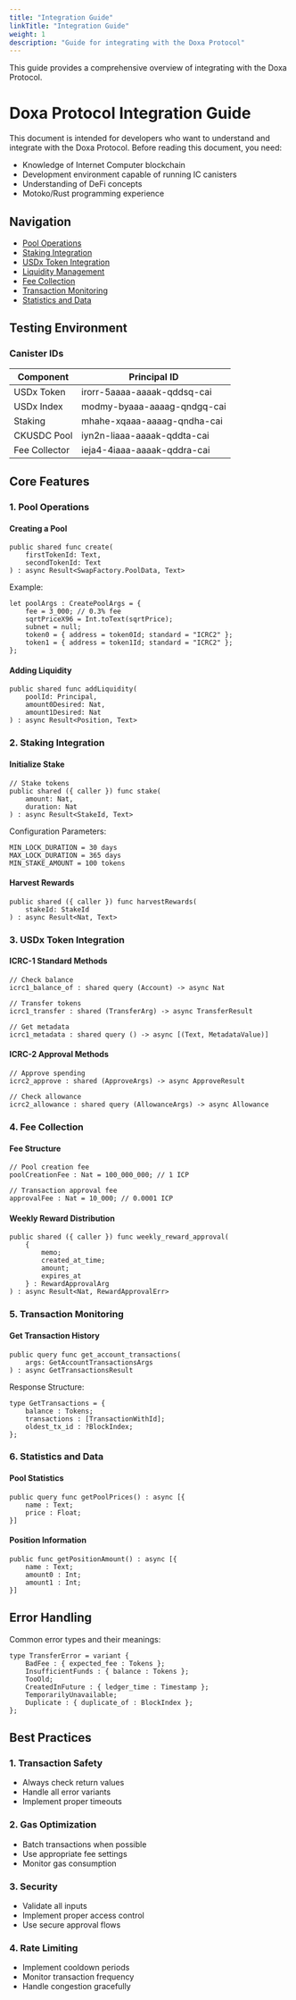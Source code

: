 ```yaml
---
title: "Integration Guide"
linkTitle: "Integration Guide"
weight: 1
description: "Guide for integrating with the Doxa Protocol"
---
```


This guide provides a comprehensive overview of integrating with the Doxa Protocol.

# Doxa Protocol Integration Guide

This document is intended for developers who want to understand and integrate with the Doxa Protocol. Before reading this document, you need:

* Knowledge of Internet Computer blockchain
* Development environment capable of running IC canisters
* Understanding of DeFi concepts
* Motoko/Rust programming experience

## Navigation

* [Pool Operations](#pool-operations)
* [Staking Integration](#staking-integration)
* [USDx Token Integration](#usdx-token-integration)
* [Liquidity Management](#liquidity-management)
* [Fee Collection](#fee-collection)
* [Transaction Monitoring](#transaction-monitoring)
* [Statistics and Data](#statistics-and-data)

## Testing Environment

### Canister IDs

| Component | Principal ID |
|-----------|-------------|
| USDx Token | irorr-5aaaa-aaaak-qddsq-cai |
| USDx Index | modmy-byaaa-aaaag-qndgq-cai |
| Staking | mhahe-xqaaa-aaaag-qndha-cai |
| CKUSDC Pool | iyn2n-liaaa-aaaak-qddta-cai |
| Fee Collector | ieja4-4iaaa-aaaak-qddra-cai |

## Core Features

### 1. Pool Operations

#### Creating a Pool
```motoko
public shared func create(
    firstTokenId: Text, 
    secondTokenId: Text
) : async Result<SwapFactory.PoolData, Text>
```

Example:
```motoko
let poolArgs : CreatePoolArgs = {
    fee = 3_000; // 0.3% fee
    sqrtPriceX96 = Int.toText(sqrtPrice);
    subnet = null;
    token0 = { address = token0Id; standard = "ICRC2" };
    token1 = { address = token1Id; standard = "ICRC2" };
};
```

#### Adding Liquidity
```motoko
public shared func addLiquidity(
    poolId: Principal,
    amount0Desired: Nat,
    amount1Desired: Nat
) : async Result<Position, Text>
```

### 2. Staking Integration

#### Initialize Stake
```motoko
// Stake tokens
public shared ({ caller }) func stake(
    amount: Nat,
    duration: Nat
) : async Result<StakeId, Text>
```

Configuration Parameters:
```motoko
MIN_LOCK_DURATION = 30 days
MAX_LOCK_DURATION = 365 days
MIN_STAKE_AMOUNT = 100 tokens
```

#### Harvest Rewards
```motoko
public shared ({ caller }) func harvestRewards(
    stakeId: StakeId
) : async Result<Nat, Text>
```

### 3. USDx Token Integration

#### ICRC-1 Standard Methods
```motoko
// Check balance
icrc1_balance_of : shared query (Account) -> async Nat

// Transfer tokens
icrc1_transfer : shared (TransferArg) -> async TransferResult

// Get metadata
icrc1_metadata : shared query () -> async [(Text, MetadataValue)]
```

#### ICRC-2 Approval Methods
```motoko
// Approve spending
icrc2_approve : shared (ApproveArgs) -> async ApproveResult

// Check allowance
icrc2_allowance : shared query (AllowanceArgs) -> async Allowance
```

### 4. Fee Collection

#### Fee Structure
```motoko
// Pool creation fee
poolCreationFee : Nat = 100_000_000; // 1 ICP

// Transaction approval fee
approvalFee : Nat = 10_000; // 0.0001 ICP
```

#### Weekly Reward Distribution
```motoko
public shared ({ caller }) func weekly_reward_approval(
    {
        memo;
        created_at_time;
        amount;
        expires_at
    } : RewardApprovalArg
) : async Result<Nat, RewardApprovalErr>
```

### 5. Transaction Monitoring

#### Get Transaction History
```motoko
public query func get_account_transactions(
    args: GetAccountTransactionsArgs
) : async GetTransactionsResult
```

Response Structure:
```motoko
type GetTransactions = {
    balance : Tokens;
    transactions : [TransactionWithId];
    oldest_tx_id : ?BlockIndex;
};
```

### 6. Statistics and Data

#### Pool Statistics
```motoko
public query func getPoolPrices() : async [{
    name : Text;
    price : Float;
}]
```

#### Position Information
```motoko
public func getPositionAmount() : async [{
    name : Text;
    amount0 : Int;
    amount1 : Int;
}]
```

## Error Handling

Common error types and their meanings:

```motoko
type TransferError = variant {
    BadFee : { expected_fee : Tokens };
    InsufficientFunds : { balance : Tokens };
    TooOld;
    CreatedInFuture : { ledger_time : Timestamp };
    TemporarilyUnavailable;
    Duplicate : { duplicate_of : BlockIndex };
};
```

## Best Practices

### 1. Transaction Safety
- Always check return values
- Handle all error variants
- Implement proper timeouts

### 2. Gas Optimization
- Batch transactions when possible
- Use appropriate fee settings
- Monitor gas consumption

### 3. Security
- Validate all inputs
- Implement proper access control
- Use secure approval flows

### 4. Rate Limiting
- Implement cooldown periods
- Monitor transaction frequency
- Handle congestion gracefully 